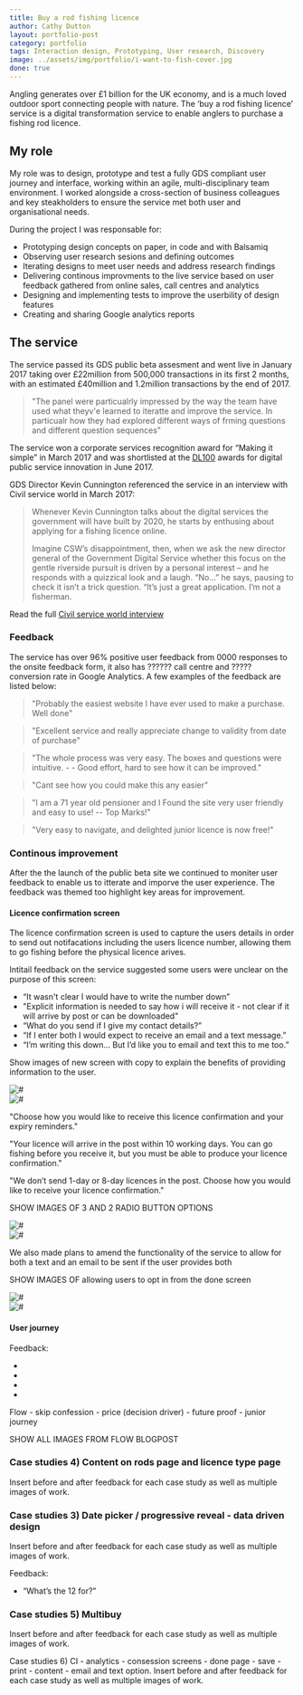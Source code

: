 ```yaml
---
title: Buy a rod fishing licence
author: Cathy Dutton
layout: portfolio-post
category: portfolio
tags: Interaction design, Prototyping, User research, Discovery
image: ../assets/img/portfolio/i-want-to-fish-cover.jpg
done: true
---
```


<p class="highlight-quote">
Angling generates over £1 billion for the UK economy, and is a much loved outdoor sport connecting people with nature. The ‘buy a rod fishing licence’ service is a digital transformation service to enable anglers to purchase a fishing rod licence.
</p>

<h2 class="heading">My role</h2>

My role was to design, prototype and test a fully GDS compliant user journey and interface, working within an agile, multi-disciplinary team environment. I worked alongside a cross-section of business colleagues and key steakholders to ensure the service met both user and organisational needs.

During the project I was responsable for:

* Prototyping design concepts on paper, in code and with Balsamiq
* Observing user research sesions and defining outcomes
* Iterating designs to meet user needs and address research findings
* Delivering continous improvments to the live service based on user feedback gathered from online sales, call centres and analytics
* Designing and implementing tests to improve the userbility of design features
* Creating and sharing Google analytics reports


<h2 class="heading">The service</h2>

The service passed its GDS public beta assesment and went live in January 2017 taking over £22million from 500,000 transactions in its first 2 months, with an estimated £40million and 1.2million transactions by the end of 2017. 
 
<blockquote>
"The panel were particualrly impressed by the way the team have used what theyv'e learned to iteratte and improve the service. In particualr how they had explored different ways of frming questions and different question sequences"
</blockquote> 

The service won a corporate services recognition award for “Making it simple” in March 2017 and was shortlisted at the <a href="http://www.digileaders100.com/" title="DL100 awards" targe="_blank">DL100</a> awards for digital public service innovation in June 2017.

GDS Director Kevin Cunnington referenced the service in an interview with Civil service world in March 2017:

<blockquote>
Whenever Kevin Cunnington talks about the digital services the government will have built by 2020, he starts by enthusing about applying for a fishing licence online.

Imagine CSW’s disappointment, then, when we ask the new director general of the Government Digital Service whether this focus on the gentle riverside pursuit is driven by a personal interest – and he responds with a quizzical look and a laugh. “No...” he says, pausing to check it isn’t a trick question. “It’s just a great application. I’m not a fisherman.
</blockquote>

Read the full <a href="http://www.civilserviceworld.com/articles/interview/interview-gds-leader-kevin-cunnington-whitehall-self-help-groups-spend-controls" title="Interview: GDS leader Kevin Cunnington - Civil service world" target="_blank">Civil service world interview</a>


<h3 class="heading">Feedback</h3>

The service has over 96% positive user feedback from 0000 responses to the onsite feedback form, it also has ?????? call centre and ????? conversion rate in Google Analytics. A few examples of the feedback are listed below:

<blockquote class="margin-bottom">
"Probably the easiest website I have ever used to make a purchase. Well done"
</blockquote>


<blockquote class="margin-bottom">
"Excellent service and really appreciate change to validity from date of purchase"
</blockquote>

<blockquote class="margin-bottom">
"The whole process was very easy. The boxes and questions were intuitive. -  - Good effort, hard to see how it can be improved."
</blockquote>


<blockquote class="margin-bottom">
"Cant see how you could make this any easier"
</blockquote>


<blockquote class="margin-bottom">
"I am a 71 year old pensioner and I Found the site very user friendly and easy to use!  --   Top Marks!"
</blockquote>


<blockquote class="margin-bottom">
"Very easy to navigate, and delighted junior licence is now free!"
</blockquote>


<!--<blockquote class="margin-bottom">
"MUCH MUCH MUCH better than the previous post office website."
</blockquote>-->


<!--<blockquote class="margin-bottom">
"A lot easier , god its for 12 months with optional start date. - Well done, environment agency."
</blockquote>-->





<h3 class="heading">Continous improvement</h3>

After the the launch of the public beta site we continued to moniter user feedback to enable us to itterate and imporve the user experience. The feedback was themed too highlight key areas for improvement. 

<h4 class="heading">Licence confirmation screen</h4>
The licence confirmation screen is used to capture the users details in order to send out notifacations including the users licence number, allowing them to go fishing before the physical licence arives.

Intitail feedback on the service suggested some users were unclear on the purpose of this screen:

 * “It wasn't clear I would have to write the number down”
 * "Explicit information is needed to say how i will receive it - not clear if it will arrive by post or can be downloaded"
 * “What do you send if I give my contact details?”
 * “If I enter both I would expect to receive an email and a text message.”
 * “I’m writing this down… But I’d like you to email and text this to me too.”

Show images of new screen with copy to explain the benefits of providing information to the user.

<section class="portfolio-images">
<div class="portfolio-piece-wrapper">
    <div class="portfolio-piece">
        <img src="../assets/img/portfolio/ao/iwtf-one.jpg" class="portfolio-piece__img"  alt="#">
    </div>
</div>
<div class="portfolio-piece-wrapper">
    <div class="portfolio-piece">
        <img src="../assets/img/portfolio/ao/iwtf-two.jpg" class="portfolio-piece__img"  alt="#">
    </div>
</div>
</section>

"Choose how you would like to receive this licence confirmation and your expiry reminders."

"Your licence will arrive in the post within 10 working days. You can go fishing before you receive it, but you must be able to produce your licence confirmation."

"We don’t send 1-day or 8-day licences in the post. Choose how you would like to receive your licence confirmation."

SHOW IMAGES OF 3 AND 2 RADIO BUTTON OPTIONS

<section class="portfolio-images">
<div class="portfolio-piece-wrapper">
    <div class="portfolio-piece">
        <img src="../assets/img/portfolio/ao/iwtf-three.jpg" class="portfolio-piece__img"  alt="#">
    </div>
</div>
<div class="portfolio-piece-wrapper">
    <div class="portfolio-piece">
        <img src="../assets/img/portfolio/ao/iwtf-four.jpg" class="portfolio-piece__img"  alt="#">
    </div>
</div>
</section>


We also made plans to amend the functionality of the service to allow for both a text and an email to be sent if the user provides both

SHOW IMAGES OF allowing users to opt in from the done screen


<section class="portfolio-images">
<div class="portfolio-piece-wrapper">
    <div class="portfolio-piece">
        <img src="../assets/img/portfolio/ao/iwtf-three.jpg" class="portfolio-piece__img"  alt="#">
    </div>
</div>
<div class="portfolio-piece-wrapper">
    <div class="portfolio-piece">
        <img src="../assets/img/portfolio/ao/iwtf-four.jpg" class="portfolio-piece__img"  alt="#">
    </div>
</div>
</section>




<h4 class="heading">User journey</h4>

Feedback:

* 
*
*
*

Flow -  skip confession - price (decision driver) - future proof - junior journey

SHOW ALL IMAGES FROM FLOW BLOGPOST


<h3 class="heading">Case studies 4) Content on rods page and licence type page</h3>
Insert before and after feedback for each case study as well as multiple images of work.

<h3 class="heading">Case studies 3) Date picker / progressive reveal - data driven design</h3>
Insert before and after feedback for each case study as well as multiple images of work.

Feedback:

 * “What’s the 12 for?”

<!--<h3 class="heading">Case studies 4) Concession text unify</h3>-->

<h3 class="heading">Case studies 5) Multibuy</h3>
Insert before and after feedback for each case study as well as multiple images of work.

Case studies 6) CI - analytics - consession screens - done page - save - print - content - email and text option.</h3>
Insert before and after feedback for each case study as well as multiple images of work.





